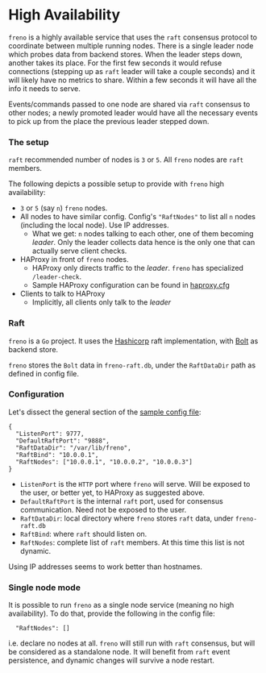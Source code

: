 # High Availability

`freno` is a highly available service that uses the `raft` consensus protocol to coordinate between multiple running nodes. There is a single leader node which probes data from backend stores. When the leader steps down, another takes its place. For the first few seconds it would refuse connections (stepping up as `raft` leader will take a couple seconds) and it will likely have no metrics to share. Within a few seconds it will have all the info it needs to serve.

Events/commands passed to one node are shared via `raft` consensus to other nodes; a newly promoted leader would have all the necessary events to pick up from the place the previous leader stepped down.

### The setup

`raft` recommended number of nodes is `3` or `5`. All `freno` nodes are `raft` members.

The following depicts a possible setup to provide with `freno` high availability:

- `3` or `5` (say `n`) `freno` nodes.
- All nodes to have similar config. Config's `"RaftNodes"` to list all `n` nodes (including the local node). Use IP addresses.
  - What we get: `n` nodes talking to each other, one of them becoming _leader_. Only the leader collects data hence is the only one that can actually serve client checks.
- HAProxy in front of `freno` nodes.
  - HAProxy only directs traffic to the _leader_. `freno` has specialized `/leader-check`.
  - Sample HAProxy configuration can be found in [haproxy.cfg](../resources/haproxy.cfg)
- Clients to talk to HAProxy
  - Implicitly, all clients only talk to the _leader_

### Raft

`freno` is a `Go` project. It uses the [Hashicorp](https://github.com/hashicorp/raft) raft implementation, with [Bolt](https://github.com/boltdb/bolt) as backend store.

`freno` stores the `Bolt` data in `freno-raft.db`, under the `RaftDataDir` path as defined in config file.


### Configuration

Let's dissect the general section of the [sample config file](../resources/freno.conf.sample.json):


```
{
  "ListenPort": 9777,
  "DefaultRaftPort": "9888",
  "RaftDataDir": "/var/lib/freno",
  "RaftBind": "10.0.0.1",
  "RaftNodes": ["10.0.0.1", "10.0.0.2", "10.0.0.3"]
}
```

- `ListenPort` is the `HTTP` port where `freno` will serve. Will be exposed to the user, or better yet, to HAProxy as suggested above.
- `DefaultRaftPort` is the internal `raft` port, used for consensus communication. Need not be exposed to the user.
- `RaftDataDir`: local directory where `freno` stores `raft` data, under `freno-raft.db`
- `RaftBind`: where `raft` should listen on.
- `RaftNodes`: complete list of `raft` members. At this time this list is not dynamic.

Using IP addresses seems to work better than hostnames.

### Single node mode

It is possible to run `freno` as a single node service (meaning no high availability). To do that, provide the following in the config file:

```
  "RaftNodes": []
```

i.e. declare no nodes at all. `freno` will still run with `raft` consensus, but will be considered as a standalone node. It will benefit from `raft` event persistence, and dynamic changes will survive a node restart.
